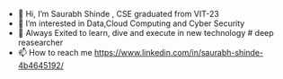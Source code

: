 - 👋 Hi, I’m Saurabh Shinde , CSE graduated from VIT-23 
- 👀 I’m interested in Data,Cloud Computing and Cyber Security
- 🤩 Always Exited to learn, dive and execute in new technology # deep reasearcher
- 📫 How to reach me https://www.linkedin.com/in/saurabh-shinde-4b4645192/

<!---
SSAnalyst/SSAnalyst is a ✨ special ✨ repository because its `README.md` (this file) appears on your GitHub profile.
You can click the Preview link to take a look at your changes.
--->
